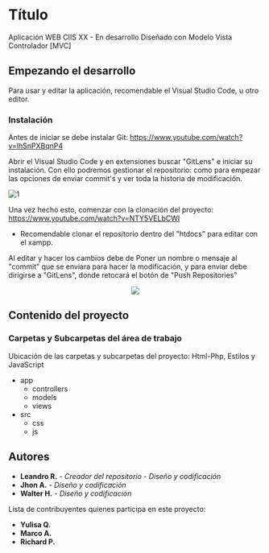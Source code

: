 # Título

Aplicación WEB CIIS XX - En desarrollo
Diseñado con Modelo Vista Controlador [MVC]

## Empezando el desarrollo

Para usar y editar la aplicación, recomendable el Visual Studio Code, u otro editor.

### Instalación

Antes de iniciar se debe instalar Git: https://www.youtube.com/watch?v=lhSnPXBqnP4

Abrir el Visual Studio Code y en extensiones buscar "GitLens" e iniciar su instalación.
Con ello podremos gestionar el repositorio: como para empezar las opciones de enviar commit's y ver toda la historia de modificación.

![1](https://user-images.githubusercontent.com/39451593/50381263-a496b000-0650-11e9-9fd9-9866a2a7f9ba.png)

Una vez hecho esto, comenzar con la clonación del proyecto: https://www.youtube.com/watch?v=NTY5VELbCWI
- Recomendable clonar el repositorio dentro del "htdocs" para editar con el xampp.

Al editar y hacer los cambios debe de Poner un nombre o mensaje al "commit" que se enviara para hacer la modificación, y para enviar debe dirigirse a "GitLens", donde retocará el botón de "Push Repositories"

<p align="center">
   <img src ="https://user-images.githubusercontent.com/39451593/50381344-ce50d680-0652-11e9-804e-368722b5a9e9.png" /></div>
</p>

## Contenido del proyecto

### Carpetas y Subcarpetas del área de trabajo

Ubicación de las carpetas y subcarpetas del proyecto: Html-Php, Estilos y JavaScript

* app
  * controllers
  * models
  * views
* src
  * css
  * js

## Autores

* **Leandro R.** - *Creador del repositorio - Diseño y codificación*
* **Jhon A.** - *Diseño y codificación*
* **Walter H.** - *Diseño y codificación*

Lista de contribuyentes quienes participa en este proyecto:
* **Yulisa Q.**
* **Marco A.**
* **Richard P.**
